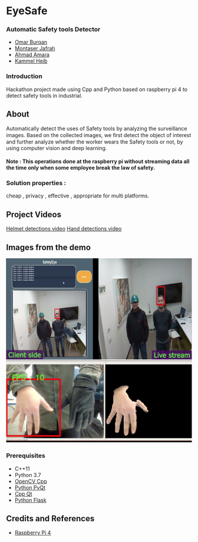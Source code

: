 # EyeSafe 

### Automatic Safety tools Detector

* [Omar Burqan](https://github.com/omarburqan)
* [Montaser Jafrah](https://github.com/montaserja)
* [Ahmad Amara](https://github.com/AhmadAmara)
* [Kammel Heib](https://github.com/Kammel-Heib)


### Introduction 
Hackathon project made using Cpp and Python based on raspberry pi 4 to detect safety tools in industrial.

## About 
Automatically detect the uses of Safety tools by analyzing the surveillance images. Based on the collected images, we ﬁrst detect the object of interest and further analyze whether the worker wears the Safety tools or not, by using computer vision and deep learning. 

#### Note : This operations  done at the  raspberry pi without streaming data all the time only when some employee break the law of safety. 

### Solution properties : 
cheap , privacy , effective , appropriate for multi platforms.


## Project Videos 
[Helmet detections video](https://drive.google.com/file/d/1rMso6DyG5c1HIsiwc_VfiFCcDQ8LYB16/view)
[Hand detections video](https://drive.google.com/drive/u/0/folders/1AGowR9Nx_-v0qPJZbT7BOK5y2NF7t6GR)


## Images from the demo
![alt text](https://github.com/AhmadAmara/SafetyEye/blob/master/helmetDetection.png)
![alt text](https://github.com/AhmadAmara/SafetyEye/blob/master/handDetection.png)


### Prerequisites
* C++11
* Python 3.7
* [OpenCV Cpp](https://opencv.org/)
* [Python PyQt](https://wiki.python.org/moin/PyQt)
* [Cpp Qt](https://wiki.qt.io/Qt_for_Beginners)
* [Python Flask](https://opensource.com/article/18/4/flask)



## Credits and References
* [Raspberry Pi 4](https://magpi.raspberrypi.org/articles/set-up-raspberry-pi-4)
